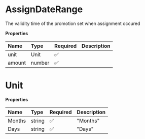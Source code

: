 # AssignDateRange

The validity time of the promotion set when assignment occured

**Properties**

| Name   | Type   | Required | Description |
| :----- | :----- | :------- | :---------- |
| unit   | Unit   | ✅       |             |
| amount | number | ✅       |             |

# Unit

**Properties**

| Name   | Type   | Required | Description |
| :----- | :----- | :------- | :---------- |
| Months | string | ✅       | "Months"    |
| Days   | string | ✅       | "Days"      |
